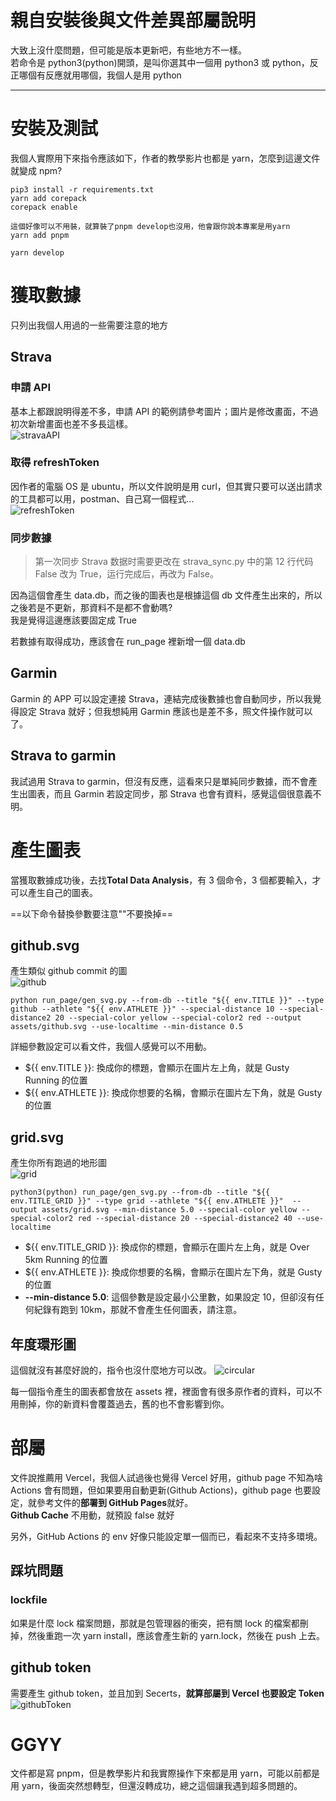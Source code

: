 # 親自安裝後與文件差異部屬說明

大致上沒什麼問題，但可能是版本更新吧，有些地方不一樣。  
若命令是 python3(python)開頭，是叫你選其中一個用 python3 或 python，反正哪個有反應就用哪個，我個人是用 python

---

# 安裝及測試

我個人實際用下來指令應該如下，作者的教學影片也都是 yarn，怎麼到這邊文件就變成 npm?

```
pip3 install -r requirements.txt
yarn add corepack
corepack enable

這個好像可以不用裝，就算裝了pnpm develop也沒用，他會跟你說本專案是用yarn
yarn add pnpm

yarn develop
```

# 獲取數據

只列出我個人用過的一些需要注意的地方

## Strava

### 申請 API

基本上都跟說明得差不多，申請 API 的範例請參考圖片；圖片是修改畫面，不過初次新增畫面也差不多長這樣。  
![stravaAPI](./images/strava.png 'stravaAPI')

### 取得 refreshToken

因作者的電腦 OS 是 ubuntu，所以文件說明是用 curl，但其實只要可以送出請求的工具都可以用，postman、自己寫一個程式...  
![refreshToken](./images/refreshToken.png 'refreshToken')

### 同步數據

> 第一次同步 Strava 数据时需要更改在 strava_sync.py 中的第 12 行代码 False 改为 True，运行完成后，再改为 False。

因為這個會產生 data.db，而之後的圖表也是根據這個 db 文件產生出來的，所以之後若是不更新，那資料不是都不會動嗎?  
我是覺得這邊應該要固定成 True

若數據有取得成功，應該會在 run_page 裡新增一個 data.db

## Garmin

Garmin 的 APP 可以設定連接 Strava，連結完成後數據也會自動同步，所以我覺得設定 Strava 就好；但我想純用 Garmin 應該也是差不多，照文件操作就可以了。

## Strava to garmin

我試過用 Strava to garmin，但沒有反應，這看來只是單純同步數據，而不會產生出圖表，而且 Garmin 若設定同步，那 Strava 也會有資料，感覺這個很意義不明。

# 產生圖表

當獲取數據成功後，去找**Total Data Analysis**，有 3 個命令，3 個都要輸入，才可以產生自己的圖表。

==以下命令替換參數要注意""不要換掉==

## github.svg

產生類似 github commit 的圖  
![github](./images/github.png 'github')

```
python run_page/gen_svg.py --from-db --title "${{ env.TITLE }}" --type github --athlete "${{ env.ATHLETE }}" --special-distance 10 --special-distance2 20 --special-color yellow --special-color2 red --output assets/github.svg --use-localtime --min-distance 0.5
```

詳細參數設定可以看文件，我個人感覺可以不用動。

- ${{ env.TITLE }}: 換成你的標題，會顯示在圖片左上角，就是 Gusty Running 的位置
- ${{ env.ATHLETE }}: 換成你想要的名稱，會顯示在圖片左下角，就是 Gusty 的位置

## grid.svg

產生你所有跑過的地形圖  
![grid](./images/grid.png 'grid')

```
python3(python) run_page/gen_svg.py --from-db --title "${{ env.TITLE_GRID }}" --type grid --athlete "${{ env.ATHLETE }}"  --output assets/grid.svg --min-distance 5.0 --special-color yellow --special-color2 red --special-distance 20 --special-distance2 40 --use-localtime
```

- ${{ env.TITLE_GRID }}: 換成你的標題，會顯示在圖片左上角，就是 Over 5km Running 的位置
- ${{ env.ATHLETE }}: 換成你想要的名稱，會顯示在圖片左下角，就是 Gusty 的位置
- **--min-distance 5.0**: 這個參數是設定最小公里數，如果設定 10，但卻沒有任何紀錄有跑到 10km，那就不會產生任何圖表，請注意。

## 年度環形圖

這個就沒有甚麼好說的，指令也沒什麼地方可以改。
![circular](./images/circular.png 'circular')

每一個指令產生的圖表都會放在 assets 裡，裡面會有很多原作者的資料，可以不用刪掉，你的新資料會覆蓋過去，舊的也不會影響到你。

# 部屬

文件說推薦用 Vercel，我個人試過後也覺得 Vercel 好用，github page 不知為啥 Actions 會有問題，但如果要用自動更新(Github Actions)，github page 也要設定，就參考文件的**部署到 GitHub Pages**就好。  
**Github Cache** 不用動，就預設 false 就好

另外，GitHub Actions 的 env 好像只能設定單一個而已，看起來不支持多環境。

## 踩坑問題

### lockfile

如果是什麼 lock 檔案問題，那就是包管理器的衝突，把有關 lock 的檔案都刪掉，然後重跑一次 yarn install，應該會產生新的 yarn.lock，然後在 push 上去。

## github token

需要產生 github token，並且加到 Secerts，**就算部屬到 Vercel 也要設定 Token**
![githubToken](./images/githubToken.png 'githubToken')

# GGYY

文件都是寫 pnpm，但是教學影片和我實際操作下來都是用 yarn，可能以前都是用 yarn，後面突然想轉型，但還沒轉成功，總之這個讓我遇到超多問題的。

